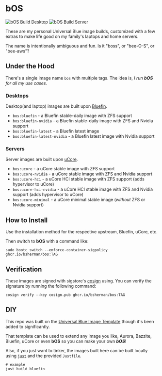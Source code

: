 # bOS

[![bOS Build Desktop](https://github.com/bsherman/bos/actions/workflows/build-desktop.yml/badge.svg)](https://github.com/bsherman/bos/actions/workflows/build-desktop.yml)
[![bOS Build Server](https://github.com/bsherman/bos/actions/workflows/build-server.yml/badge.svg)](https://github.com/bsherman/bos/actions/workflows/build-server.yml)

These are my personal Universal Blue image builds, customized with a few extras to make life good on my family's laptops and home servers.

The name is intentionally ambiguous and fun.  Is it "boss", or "bee-O-S", or "bee-aws"?


## Under the Hood

There's a single image name `bos` with multiple tags. The idea is, *I run **bOS** for all my use cases.*


### Desktops

Desktop(and laptop) images are built upon [Bluefin](https://github.com/ublue-os/bluefin).

- `bos:bluefin` - a Bluefin stable-daily image with ZFS support
- `bos:bluefin-nvidia` - a Bluefin stable-daily image with ZFS and Nvidia support
- `bos:bluefin-latest` - a Bluefin latest image
- `bos:bluefin-latest-nvidia` - a Bluefin latest image with Nvidia support

### Servers

Server images are built upon [uCore](https://github.com/ublue-os/ucore).

- `bos:ucore` - a uCore stable image with ZFS support
- `bos:ucore-nvidia` - a uCore stable image with ZFS and Nvidia support
- `bos:ucore-hci` - a uCore HCI stable image with ZFS support (adds hypervisor to uCore)
- `bos:ucore-hci-nvidia` - a uCore HCI stable image with ZFS and Nvidia support (adds hypervisor to uCore)
- `bos:ucore-minimal` - a uCore minimal stable image (*without* ZFS or Nvidia support)

## How to Install

Use the installation method for the respective upstream, Bluefin, uCore, etc.

Then switch to **bOS** with a command like:

```
sudo bootc switch --enforce-container-sigpolicy ghcr.io/bsherman/bos:TAG
```

## Verification

These images are signed with sigstore's [cosign](https://docs.sigstore.dev/cosign/overview/) using. You can verify the signature by running the following command:

```
cosign verify --key cosign.pub ghcr.io/bsherman/bos:TAG
```

## DIY

This repo was built on the [Universal Blue Image Template](https://github.com/ublue-os/image-template) though it's been added to significantly.

That template can be used to extend any image you like, Aurora, Bazzite, Bluefin, uCore or even **bOS** so you can make your own ***bOS***!

Also, if you just want to tinker, the images built here can be built locally using [`just`](https://just.systems/) and the provided `Justfile`.

```
# example
just build bluefin
```
